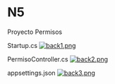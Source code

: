 # N5
Proyecto Permisos

Startup.cs
[![back1.png](https://i.postimg.cc/3RX2SNXJ/back1.png)](https://postimg.cc/0MN6r8XL)

PermisoController.cs
[![back2.png](https://i.postimg.cc/XYrdMQfP/back2.png)](https://postimg.cc/3kHdmjbj)

appsettings.json
[![back3.png](https://i.postimg.cc/c49w5VnY/back3.png)](https://postimg.cc/ykRDDpnY)
